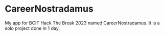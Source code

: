 # CareerNostradamus
My app for BCIT Hack The Break 2023 named CareerNostradamus. It is a solo project done in 1 day.
